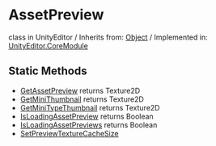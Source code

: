# AssetPreview
class in UnityEditor
 / Inherits from: <a href="https://docs.unity3d.com/6000.0/Documentation/ScriptReference/Object.html" target="_blank">Object</a> / Implemented in: <a href="https://docs.unity3d.com/6000.0/Documentation/ScriptReference/UnityEditor.CoreModule.html" target="_blank">UnityEditor.CoreModule</a>
## Static Methods
- <a href="https://docs.unity3d.com/6000.0/Documentation/ScriptReference/AssetPreview.GetAssetPreview.html" target="_blank">GetAssetPreview</a> returns Texture2D
- <a href="https://docs.unity3d.com/6000.0/Documentation/ScriptReference/AssetPreview.GetMiniThumbnail.html" target="_blank">GetMiniThumbnail</a> returns Texture2D
- <a href="https://docs.unity3d.com/6000.0/Documentation/ScriptReference/AssetPreview.GetMiniTypeThumbnail.html" target="_blank">GetMiniTypeThumbnail</a> returns Texture2D
- <a href="https://docs.unity3d.com/6000.0/Documentation/ScriptReference/AssetPreview.IsLoadingAssetPreview.html" target="_blank">IsLoadingAssetPreview</a> returns Boolean
- <a href="https://docs.unity3d.com/6000.0/Documentation/ScriptReference/AssetPreview.IsLoadingAssetPreviews.html" target="_blank">IsLoadingAssetPreviews</a> returns Boolean
- <a href="https://docs.unity3d.com/6000.0/Documentation/ScriptReference/AssetPreview.SetPreviewTextureCacheSize.html" target="_blank">SetPreviewTextureCacheSize</a>
